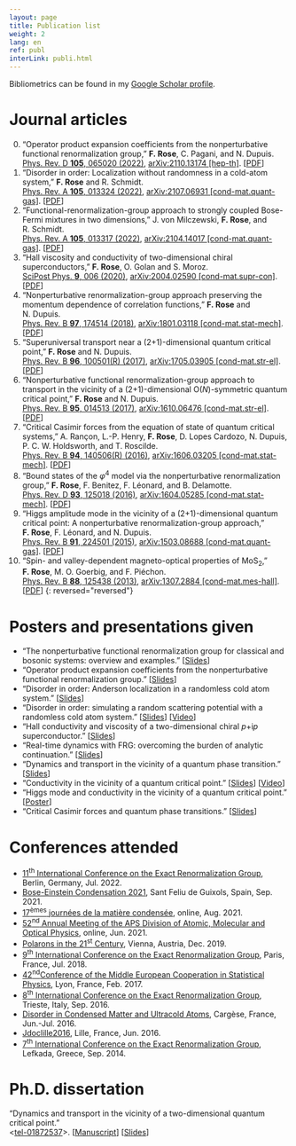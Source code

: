 ```yaml
---
layout: page
title: Publication list
weight: 2
lang: en
ref: publ
interLink: publi.html
---
```


Bibliometrics can be found in my [Google Scholar profile](https://scholar.google.com/citations?user=Vw_RiCgAAAAJ).

<!--
# Prepublications


0. “Operator product expansion coefficients from the nonperturbative functional renormalization group,” **F.&nbsp;Rose**, C.&nbsp;Pagani, and N.&nbsp;Dupuis.  
[arXiv:2110.13174 [hep-th]](https://arxiv.org/abs/2110.13174). 
{: reversed="reversed"}
-->

# Journal articles

0. “Operator product expansion coefficients from the nonperturbative functional renormalization group,” **F.&nbsp;Rose**, C.&nbsp;Pagani, and N.&nbsp;Dupuis.  
[Phys. Rev. D **105**, 065020 (2022)](https://doi.org/10.1103/PhysRevD.105.065020),
[arXiv:2110.13174 [hep-th]](https://arxiv.org/abs/2110.13174). [[PDF]({{site.baseurl}}/docs/PhysRevD.105.065020.pdf)]
0. “Disorder in order: Localization without randomness in a cold-atom system,” **F.&nbsp;Rose** and R.&nbsp;Schmidt.  
[Phys. Rev. A **105**, 013324 (2022)](https://doi.org/10.1103/PhysRevA.105.013324), [arXiv:2107.06931 [cond-mat.quant-gas]](https://arxiv.org/abs/2107.06931). [[PDF]({{site.baseurl}}/docs/PhysRevA.105.013324.pdf)]
0.  “Functional-renormalization-group approach to strongly coupled Bose-Fermi mixtures in two dimensions,” J.&nbsp;von&nbsp;Milczewski, **F.&nbsp;Rose**, and R.&nbsp;Schmidt.  
[Phys. Rev. A **105**, 013317 (2022)](https://doi.org/10.1103/PhysRevA.105.013317), [arXiv:2104.14017 [cond-mat.quant-gas]](https://arxiv.org/abs/2104.14017). [[PDF]({{site.baseurl}}/docs/PhysRevA.105.013317.pdf)] 
0.  “Hall viscosity and conductivity of two-dimensional chiral superconductors,” **F.&nbsp;Rose**, O.&nbsp;Golan and S.&nbsp;Moroz.  
[SciPost Phys. **9**, 006 (2020)](https://doi.org/10.21468/SciPostPhys.9.1.006), 
[arXiv:2004.02590 [cond-mat.supr-con]](https://arxiv.org/abs/2004.02590).   [[PDF]({{site.baseurl}}/docs/SciPostPhys_9_1_006.pdf)]
0. “Nonperturbative renormalization-group approach preserving the momentum dependence of correlation functions,” **F.&nbsp;Rose** and N.&nbsp;Dupuis.  
[Phys. Rev. B **97**, 174514 (2018)](https://doi.org/10.1103/PhysRevB.97.174514), [arXiv:1801.03118 [cond-mat.stat-mech]](https://arxiv.org/abs/1801.03118). [[PDF]({{site.baseurl}}/docs/PhysRevB.97.174514.pdf)]
0. “Superuniversal transport near a (2+1)-dimensional quantum critical point,” **F.&nbsp;Rose** and N.&nbsp;Dupuis.  
 [Phys. Rev. B **96**, 100501(R) (2017)](https://dx.doi.org/10.1103/PhysRevB.96.100501), [arXiv:1705.03905 [cond-mat.str-el]](https://arxiv.org/abs/1705.03905). [[PDF]({{site.baseurl}}/docs/PhysRevB.96.100501.pdf)]
0. “Nonperturbative functional renormalization-group approach to transport in the vicinity of a (2+1)-dimensional O(*N*)-symmetric quantum critical point,” **F.&nbsp;Rose** and N.&nbsp;Dupuis.  
 [Phys. Rev. B **95**, 014513 (2017)](https://dx.doi.org/10.1103/PhysRevB.95.014513), [arXiv:1610.06476 [cond-mat.str-el]](https://arxiv.org/abs/1610.06476). [[PDF]({{site.baseurl}}/docs/PhysRevB.95.014513.pdf)]
0. “Critical Casimir forces from the equation of state of quantum critical systems,” A.&nbsp;Rançon, L.-P.&nbsp;Henry, **F.&nbsp;Rose**, D.&nbsp;Lopes&nbsp;Cardozo, N.&nbsp;Dupuis, P.&nbsp;C.&nbsp;W.&nbsp;Holdsworth, and T.&nbsp;Roscilde.  
 [Phys. Rev. B **94**, 140506(R) (2016)](https://dx.doi.org/10.1103/PhysRevB.94.140506), [arXiv:1606.03205 [cond-mat.stat-mech]](https://arxiv.org/abs/1606.03205). [[PDF]({{site.baseurl}}/docs/PhysRevB.94.140506.pdf)]
0. “Bound states of the *φ*<sup>4</sup> model via the nonperturbative renormalization group,” **F.&nbsp;Rose**, F.&nbsp;Benitez, F.&nbsp;Léonard, and B.&nbsp;Delamotte.  
 [Phys. Rev. D **93**, 125018 (2016)](https://dx.doi.org/10.1103/PhysRevD.93.125018), [arXiv:1604.05285 [cond-mat.stat-mech]](https://arxiv.org/abs/1604.05285). [[PDF]({{site.baseurl}}/docs/PhysRevD.93.125018.pdf)]
0. “Higgs amplitude mode in the vicinity of a (2+1)-dimensional quantum critical point: A nonperturbative renormalization-group approach,” **F.&nbsp;Rose**, F.&nbsp;Léonard, and N.&nbsp;Dupuis.  
 [Phys. Rev. B **91**, 224501 (2015)](https://dx.doi.org/10.1103/PhysRevB.91.224501), [arXiv:1503.08688 [cond-mat.quant-gas]](https://arxiv.org/abs/1503.08688). [[PDF]({{site.baseurl}}/docs/PhysRevB.91.224501.pdf)]
0. “Spin- and valley-dependent magneto-optical properties of MoS<sub>2</sub>,” **F.&nbsp;Rose**, M.&nbsp;O.&nbsp;Goerbig, and F.&nbsp;Piéchon.  
 [Phys. Rev. B **88**, 125438 (2013)](https://dx.doi.org/10.1103/PhysRevB.88.125438), [arXiv:1307.2884 [cond-mat.mes-hall]](https://arxiv.org/abs/1307.2884). [[PDF]({{site.baseurl}}/docs/PhysRevB.88.125438.pdf)]
{: reversed="reversed"}


# Posters and presentations given

* “The nonperturbative functional renormalization group for classical and bosonic systems: overview and examples.” [[Slides]({{site.baseurl}}/docs/Rose_LMUSeminar22.pdf)]
* “Operator product expansion coefficients from the nonperturbative functional renormalization group.” [[Slides]({{site.baseurl}}/docs/rose_erg22.pdf)]
* “Disorder in order: Anderson localization in a randomless cold atom system.” [[Slides]({{site.baseurl}}/docs/rose_groupSem20.pdf)]
* “Disorder in order: simulating a random scattering potential with a randomless cold atom system.” [[Slides]({{site.baseurl}}/docs/rose_vienna19.pdf)] [[Video](https://www.youtube.com/watch?v=3MMhnhb2H9Y)]
* “Hall conductivity and viscosity of a two-dimensional chiral *p*+i*p* superconductor.” [[Slides]({{site.baseurl}}/docs/rose_retreat19.pdf)]
* “Real-time dynamics with FRG: overcoming the burden of analytic continuation.” [[Slides]({{site.baseurl}}/docs/rose_erg18.pdf)]
* “Dynamics and transport in the vicinity of a quantum phase transition.” [[Slides]({{site.baseurl}}/docs/seminar_munchen.pdf)]
* “Conductivity in the vicinity of a quantum critical point.” [[Slides]({{site.baseurl}}/docs/rose_erg16.pdf)] [[Video](https://indico.ictp.it/event/7608/session/2/contribution/42/material/video/0.link)]
* “Higgs mode and conductivity in the vicinity of a quantum critical point.” [[Poster]({{site.baseurl}}/docs/poster_cargese.pdf)]
* “Critical Casimir forces and quantum phase transitions.” [[Slides]({{site.baseurl}}/docs/rose_casimir.pdf)]

# Conferences attended

* [11<sup>th</sup> International Conference on the Exact Renormalization Group](https://indico.tpi.uni-jena.de/event/199/), Berlin, Germany, Jul. 2022.
* [Bose-Einstein Condensation 2021](https://bec2021.org), Sant Feliu de Guixols, Spain, Sep. 2021.
* [17<sup>èmes</sup> journées de la matière condensée](https://jmc17.sciencesconf.org), online, Aug. 2021.
* [52<sup>nd</sup> Annual Meeting of the APS Division of Atomic, Molecular and Optical Physics](http://meetings.aps.org/Meeting/DAMOP21), online, Jun. 2021.
* [Polarons in the 21<sup>st</sup> Century](https://www.esi.ac.at/events/e25/), Vienna, Austria, Dec. 2019.
* [9<sup>th</sup> International Conference on the Exact Renormalization Group](https://erg2018.sciencesconf.org), Paris, France, Jul. 2018.
* [42<sup>nd</sup>Conference of the Middle European Cooperation in Statistical Physics](https://meco42.sciencesconf.org), Lyon, France, Feb. 2017.
* [8<sup>th</sup> International Conference on the Exact Renormalization Group](https://indico.ictp.it/event/7608/), Trieste, Italy, Sep. 2016.
* [Disorder in Condensed Matter and Ultracold Atoms](https://dcmua2016.sciencesconf.org), Cargèse, France, Jun.-Jul. 2016.
* [Jdoclille2016](https://jdoclille2016.sciencesconf.org), Lille, France, Jun. 2016.
* [7<sup>th</sup> International Conference on the Exact Renormalization Group](http://erg2014.phys.uoa.gr), Lefkada, Greece, Sep. 2014.



# Ph.D. dissertation

“Dynamics and transport in the vicinity of a two-dimensional quantum critical point.”  
<[tel-01872537](https://tel.archives-ouvertes.fr/tel-01872537)>. [[Manuscript]({{site.baseurl}}/docs/Rose_manuscrit.pdf)] [[Slides]({{site.baseurl}}/docs/soutenance_rose.pdf)]

